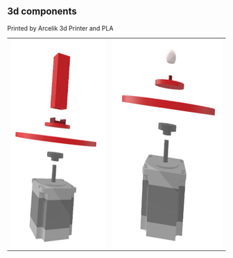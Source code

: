 ## 3d components
Printed by Arcelik 3d Printer and PLA 


<table>
  <tr>
    <td><img src="imgs/battery_holder_all.png" width="300" height="480"/></td>
    <td><img src="imgs/marker_holder_parts.png" width="350" height="480"/></td>
  </tr>
</table>


